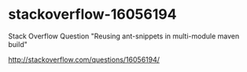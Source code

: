 # stackoverflow-16056194
Stack Overflow Question "Reusing ant-snippets in multi-module maven build"

http://stackoverflow.com/questions/16056194/
